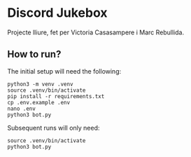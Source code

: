 # Discord Jukebox

Projecte lliure, fet per Victoria Casasampere i Marc Rebullida.

## How to run?

The initial setup will need the following:

```
python3 -m venv .venv
source .venv/bin/activate
pip install -r requirements.txt
cp .env.example .env
nano .env
python3 bot.py
```

Subsequent runs will only need:

```
source .venv/bin/activate
python3 bot.py
```
